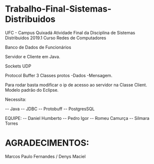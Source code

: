 # Trabalho-Final-Sistemas-Distribuidos
UFC - Campus Quixadá Atividade Final da Disciplina de Sistemas Distribuidos 2019.1 Curso Redes de Computadores

Banco de Dados de Funcionários

Servidor e Cliente em Java.

Sockets UDP

Protocol Buffer 3 Classes protos -Dados -Mensagem.

Para rodar basta modificar o ip de acesso ao servidor na Classe Client. Modelo padrão do Eclipse.

Necessita:

-- Java
-- JDBC
-- Protobuff
-- PostgresSQL

EQUIPE:
-- Daniel Humberto
-- Pedro Igor
-- Romeu Camurça
-- Silmara Torres

# AGRADECIMENTOS:
Marcos Paulo Fernandes / Denys Maciel
